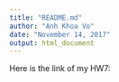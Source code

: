 ```yaml
---
title: "README.md"
author: "Anh Khoa Vo"
date: "November 14, 2017"
output: html_document
---
```


Here is the link of my HW7:

